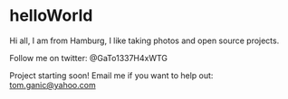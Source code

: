 # helloWorld


Hi all, I am from Hamburg, I like taking photos and open source projects.

Follow me on twitter: @GaTo1337H4xWTG

Project starting soon! Email me if you want to help out: tom.ganic@yahoo.com
